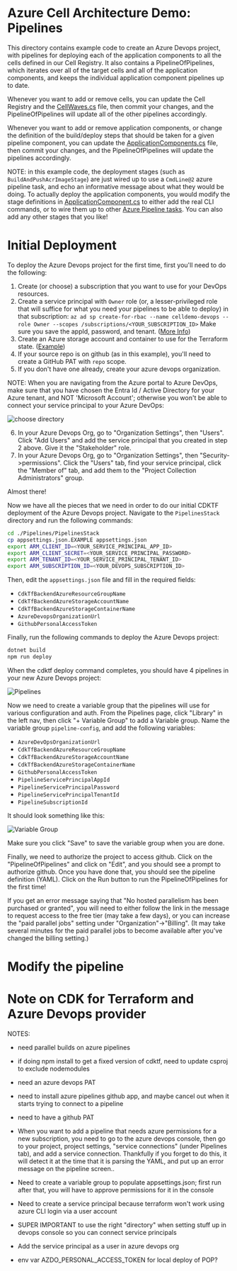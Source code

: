 # Azure Cell Architecture Demo: Pipelines

This directory contains example code to create an Azure Devops project, with pipelines for deploying each of the
application components to all the cells defined in our Cell Registry. It also contains a PipelineOfPipelines, which
iterates over all of the target cells and all of the application components, and keeps the individual application
component pipelines up to date.

Whenever you want to add or remove cells, you can update the Cell Registry and the [CellWaves.cs](./PipelinesGenerator/CellWaves.cs)
file, then commit your changes, and the PipelineOfPipelines will update all of the other pipelines accordingly.

Whenever you want to add or remove application components, or change the definition of the build/deploy steps that should
be taken for a given pipeline component, you can update the [ApplicationComponents.cs](./PipelinesGenerator/ApplicationComponents.cs)
file, then commit your changes, and the PipelineOfPipelines will update the pipelines accordingly.

NOTE: in this example code, the deployment stages (such as `BuildAndPushAcrImageStage`) are just wired up to use a
`CmdLine@2` azure pipeline task, and echo an informative message about what they would be doing. To actually deploy
the application components, you would modify the stage definitions in [ApplicationComponent.cs](./PipelinesGenerator/ApplicationComponent.cs)
to either add the real CLI commands, or to wire them up to other [Azure Pipeline tasks](https://learn.microsoft.com/en-us/azure/devops/pipelines/tasks/reference/?view=azure-pipelines&viewFallbackFrom=azure-devops).
You can also add any other stages that you like!

# Initial Deployment

To deploy the Azure Devops project for the first time, first you'll need to do the following:

1. Create (or choose) a subscription that you want to use for your DevOps resources.
2. Create a service principal with `Owner` role (or, a lesser-privileged role that will suffice for what you need your
  pipelines to be able to deploy) in that subscription:
  `az ad sp create-for-rbac --name celldemo-devops --role Owner --scopes /subscriptions/<YOUR_SUBSCRIPTION_ID>`
  Make sure you save the appId, password, and tenant.
  ([More Info](https://learn.microsoft.com/en-us/azure/developer/terraform/authenticate-to-azure?tabs=bash#create-a-service-principal`))
3. Create an Azure storage account and container to use for the Terraform state. ([Example](https://learn.microsoft.com/en-us/azure/developer/terraform/store-state-in-azure-storage?tabs=azure-cli#2-configure-remote-state-storage-account))
4. If your source repo is on github (as in this example), you'll need to create a GitHub PAT with `repo` scope. 
5. If you don't have one already, create your azure devops organization.
  
  NOTE: When you are navigating from the Azure portal to Azure DevOps, make sure that you have chosen the Entra Id / Active Directory for
  your Azure tenant, and NOT 'Microsoft Account'; otherwise you won't be able to connect your service principal to your Azure DevOps:
  
  ![choose directory](./choose-devops-org.png)
  
6. In your Azure Devops Org, go to "Organization Settings", then "Users". Click "Add Users" and add the service principal
   that you created in step 2 above. Give it the "Stakeholder" role.
7. In your Azure Devops Org, go to "Organization Settings", then "Security->permissions". Click the "Users" tab, find your
   service principal, click the "Member of" tab, and add them to the "Project Collection Administrators" group.

Almost there!

Now we have all the pieces that we need in order to do our initial CDKTF deployment of the Azure Devops project.
Navigate to the `PipelinesStack` directory and run the following commands:

```bash
cd ./Pipelines/PipelinesStack
cp appsettings.json.EXAMPLE appsettings.json
export ARM_CLIENT_ID=<YOUR_SERVICE_PRINCIPAL_APP_ID>
export ARM_CLIENT_SECRET=<YOUR_SERVICE_PRINCIPAL_PASSWORD>
export ARM_TENANT_ID=<YOUR_SERVICE_PRINCIPAL_TENANT_ID>
export ARM_SUBSCRIPTION_ID=<YOUR_DEVOPS_SUBSCRIPTION_ID>
```

Then, edit the `appsettings.json` file and fill in the required fields:

* `CdkTfBackendAzureResourceGroupName`
* `CdkTfBackendAzureStorageAccountName`
* `CdkTfBackendAzureStorageContainerName`
* `AzureDevopsOrganizationUrl`
* `GithubPersonalAccessToken`

Finally, run the following commands to deploy the Azure Devops project:

```bash
dotnet build
npm run deploy
```

When the cdktf deploy command completes, you should have 4 pipelines in your new Azure Devops project:

![Pipelines](./new-pipelines.png)

Now we need to create a variable group that the pipelines will use for various configuration and auth. From the Pipelines
page, click "Library" in the left nav, then click "+ Variable Group" to add a Variable group. Name the variable group
`pipeline-config`, and add the following variables:

* `AzureDevOpsOrganizationUrl`
* `CdkTfBackendAzureResourceGroupName`
* `CdkTfBackendAzureStorageAccountName`
* `CdkTfBackendAzureStorageContainerName`
* `GithubPersonalAccessToken`
* `PipelineServicePrincipalAppId`
* `PipelineServicePrincipalPassword`
* `PipelineServicePrincipalTenantId`
* `PipelineSubscriptionId`

It should look something like this:

![Variable Group](./variable-group.png)

Make sure you click "Save" to save the variable group when you are done.

Finally, we need to authorize the project to access github. Click on the "PipelineOfPipelines" and click on
"Edit", and you should see a prompt to authorize github. Once you have done that, you should see the pipeline
definition (YAML). Click on the Run button to run the PipelineOfPipelines for the first time!

If you get an error message saying that "No hosted parallelism has been purchased or granted", you will need to
either follow the link in the message to request access to the free tier (may take a few days), or you can
increase the "paid parallel jobs" setting under "Organization"->"Billing". (It may take several minutes for the
paid parallel jobs to become available after you've changed the billing setting.)

# Modify the pipeline



# Note on CDK for Terraform and Azure Devops provider






NOTES:
* need parallel builds on azure pipelines
* if doing npm install to get a fixed version of cdktf, need to update csproj to exclude nodemodules
* need an azure devops PAT
* need to install azure pipelines github app, and maybe cancel out when it starts trying to connect to a pipeline
* need to have a github PAT
* When you want to add a pipeline that needs azure permissions for a new subscription, you need to go to the azure devops console, then go to your project, project settings, "service connections" (under Pipelines tab), and add a service connection. Thankfully if you forget to do this, it will detect it at the time that it is parsing the YAML, and put up an error message on the pipeline screen..

* Need to create a variable group to populate appsettings.json; first run after that, you will have to approve permissions for it in the console
* Need to create a service principal because terraform won't work using azure CLI login via a user account
* SUPER IMPORTANT to use the right "directory" when setting stuff up in devops console so you can connect service principals
* Add the service principal as a user in azure devops org
* env var AZDO_PERSONAL_ACCESS_TOKEN for local deploy of POP?
